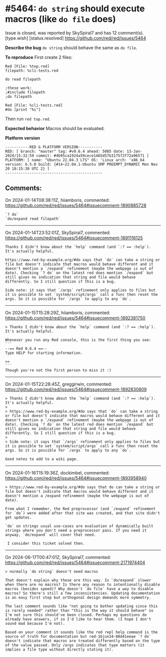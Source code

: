 
#5464: `do string` should execute macros (like `do file` does)
================================================================================
Issue is closed, was reported by SkySpiral7 and has 12 comment(s).
[type.wish] [status.resolved]
<https://github.com/red/red/issues/5464>

**Describe the bug**
`do string` should behave the same as `do file`.

**To reproduce**
First create 2 files:
```red
Red [File: %top.red]
filepath: %cli-tests.red

do read filepath

;these work:
;#include filepath
;do filepath
```
```red
Red [File: %cli-tests.red]
#do [print "hi"]
```
Then run `red top.red`.

**Expected behavior**
Macros should be evaluated.

**Platform version**
```
-----------RED & PLATFORM VERSION----------- 
RED: [ branch: "master" tag: #v0.6.4 ahead: 5085 date: 13-Jan-2024/15:32:59 commit: #4b95ca1924a59cece1465d57b317572f72a96571 ]
PLATFORM: [ name: "Ubuntu 22.04.3 LTS" OS: 'Linux arch: 'x86_64 version: 6.5.0 build: {#14~22.04.1-Ubuntu SMP PREEMPT_DYNAMIC Mon Nov 20 18:15:30 UTC 2} ]
--------------------------------------------
```


Comments:
--------------------------------------------------------------------------------

On 2024-01-14T08:38:11Z, hiiamboris, commented:
<https://github.com/red/red/issues/5464#issuecomment-1890885728>

    `? do`
    `do/expand read filepath`

--------------------------------------------------------------------------------

On 2024-01-14T23:52:01Z, SkySpiral7, commented:
<https://github.com/red/red/issues/5464#issuecomment-1891116125>

    Thanks I didn't know about the `help` command (and `:? == :help`). It's actually helpful.
    
    https://www.red-by-example.org/#do says that `do` can take a string or file but doesn't indicate that macros would behave different and it doesn't mention a `/expand` refinement (maybe the webpage is out of date). Checking `? do` on the latest red does mention `/expand` but still gives no indication that string and file would behave differently. So I still question if this is a bug.
    
    Side note: it says that `/args` refinement only applies to files but it is possible to set `system/script/args` call a func then reset the args. So it is possible for `/args` to apply to any `do`.

--------------------------------------------------------------------------------

On 2024-01-15T15:28:29Z, hiiamboris, commented:
<https://github.com/red/red/issues/5464#issuecomment-1892381750>

    > Thanks I didn't know about the `help` command (and `:? == :help`). It's actually helpful.
    
    Whenever you run any Red console, this is the first thing you see:
    ```
    --== Red 0.6.4 ==--
    Type HELP for starting information.
    
    >>
    ```
    Though you're not the first person to miss it :)

--------------------------------------------------------------------------------

On 2024-01-15T22:28:45Z, greggirwin, commented:
<https://github.com/red/red/issues/5464#issuecomment-1892830809>

    > Thanks I didn't know about the `help` command (and `:? == :help`). It's actually helpful.
    > 
    > https://www.red-by-example.org/#do says that `do` can take a string or file but doesn't indicate that macros would behave different and it doesn't mention a `/expand` refinement (maybe the webpage is out of date). Checking `? do` on the latest red does mention `/expand` but still gives no indication that string and file would behave differently. So I still question if this is a bug.
    > 
    > Side note: it says that `/args` refinement only applies to files but it is possible to set `system/script/args` call a func then reset the args. So it is possible for `/args` to apply to any `do`.
    
    Good notes to add to a wiki page.

--------------------------------------------------------------------------------

On 2024-01-16T15:19:36Z, dockimbel, commented:
<https://github.com/red/red/issues/5464#issuecomment-1893958940>

    > https://www.red-by-example.org/#do says that do can take a string or file but doesn't indicate that macros would behave different and it doesn't mention a /expand refinement (maybe the webpage is out of date).
    
    From what I remember, the Red preprocessor (and `/expand` refinement for `do`) were added after that site was created, and that site didn't get updates.
    
    `do` on strings usual use-cases are evaluation of dynamically built strings where you don't need a preprocessor pass. If you need it anyway, `do/expand` will cover that need.
    
     I consider this ticket solved then.

--------------------------------------------------------------------------------

On 2024-06-17T00:47:01Z, SkySpiral7, commented:
<https://github.com/red/red/issues/5464#issuecomment-2171974404>

    > normally `do string` doesn't need macros
    
    That doesn't explain why these are this way. Is `do/expand` slower when there are no macros? Is there any reason to intentionally disable macros (besides speed)? Why doesn't `do file` have a way to disable macros? So there's still a few inconsistencies. Updating documentation is an easy first step but orthogonal design demands more symmetry.
    
    The last comment sounds like "not going to bother updating since this is rarely needed" rather than "this is the way it should behave" so I'm not sure this should've been closed. Perhaps my questions do already have answers, if so I'd like to hear them. (I hope I don't sound mad because I'm not).
    
    Based on your comment it sounds like the red repl help command is the source of truth for documentation but red-16jun24-08d41eeae `? do` doesn't indicate that macros are treated differently based on the type of the value passed. Only /args indicates that type matters (it implies a file type without directly stating it).

